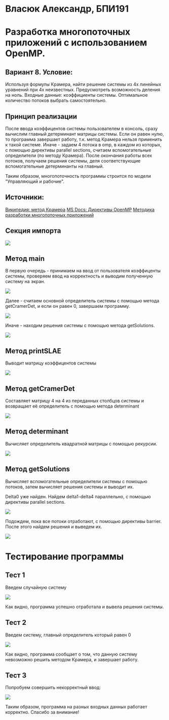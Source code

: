 # Власюк Александр, БПИ191

# Разработка многопоточных приложений с использованием OpenMP.

## Вариант 8. Условие:
Используя формулы Крамера, найти решение системы из 4х линейных уравнений при 4х неизвестных.
Предусмотреть возможность деления на ноль. Входные данные:
коэффициенты системы. Оптимальное количество потоков выбрать
самостоятельно.

## Принцип реализации
После ввода коэффицентов системы пользователем в консоль, сразу вычислим главный детерминант матрицы системы.
Если он равен нулю, то программа завершает работу, т.к. метод Крамера нельзя применить к такой системе.
Иначе - задаем 4 потока в omp, в каждом из которых, с помощью директивы parallel sections,  считаем вспомогательные определители (по методу Крамера).
После окончания работы всех потоков, получаем решения системы, деля соответствующие вспомогательные детерминанты на главный.

Таким образом, многопоточность программы строится по модели "Управляющий и рабочие".

## Источники:
[Википедия: метод Крамера](https://ru.wikipedia.org/wiki/%D0%9C%D0%B5%D1%82%D0%BE%D0%B4_%D0%9A%D1%80%D0%B0%D0%BC%D0%B5%D1%80%D0%B0)
[MS Docs: Директивы OpenMP](https://docs.microsoft.com/en-gb/cpp/parallel/openmp/reference/openmp-directives?view=msvc-160)
[Методика разработки многопоточных приложений](https://rsdn.org/article/baseserv/RUThreadingMethodology.xml)

## Секция импорта

![](./screenshots/Screenshot_0.png )

## Метод main
В первую очередь - принимаем на ввод от пользователя коэффиценты системы, проверяем ввод на корректность и выводим полученную систему на экран.

![](./screenshots/Screenshot_1_1.png )

Далее - считаем основной определитель системы с помощью метода getCramerDet, и если он равен 0, завершаем программу.

![](./screenshots/Screenshot_2.png )

Иначе - находим решения системы с помощью метода getSolutions.

![](./screenshots/Screenshot_3_1.png )

## Метод printSLAE
Выводит матрицу коэффицентов системы

![](./screenshots/Screenshot_4.png )

## Метод getCramerDet
Составляет матрицу 4 на 4 из переданных столбцов системы и возвращает её определитель с помощью метода determinant

![](./screenshots/Screenshot_5.png )

## Метод determinant
Вычисляет определитель квадратной матрицы с помощью рекурсии.

![](./screenshots/Screenshot_6.png )

## Метод getSolutions
Вычисляет вспомогательные определители системы с помощью потоков, затем вычисляет решения системы и выводит их.

Delta0 уже найден. Найдем delta1-delta4 параллельно, с помощью директивы parallel sections. 

![](./screenshots/Screenshot_10.png )

Подождем, пока все потоки отработают, с помощью директивы barrier. После этого найдем решения и выведем их.

![](./screenshots/Screenshot_10_1.png )

# Тестирование программы

## Тест 1
Введем случайную систему

![](./screenshots/Screenshot_7.png )

Как видно, программа успешно отработала и вывела решения системы.

## Тест 2
Введем систему, главный определитель который равен 0

![](./screenshots/Screenshot_8.png )

Как видно, программа сообщает о том, что данную систему невозможно решить методом Крамера, и завершает работу.

## Тест 3
Попробуем совершить некорректный ввод:

![](./screenshots/Screenshot_9.png )

Таким образом, программа на разных входных данных работает корректно. 
Спасибо за внимание!
